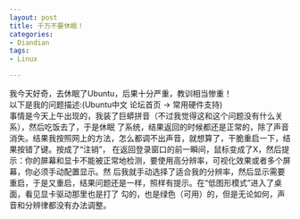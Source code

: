 ```yaml
---
layout: post
title: 千万不要休眠！
categories:
- Diandian
tags:
- Linux

---
```

我今天好奇，去休眠了Ubuntu，后果十分严重，教训相当惨重！
<br />以下是我的问题描述:(Ubuntu中文 论坛首页 -&gt; 常用硬件支持)
<br />事情是今天上午出现的，我装了巨蟒拼音（不过我觉得这和这个问题没有什么关系），然后吃饭去了，于是休眠 了系统，结果返回的时候都还是正常的，除了声音消失。结果我按照网上的方法，怎么都调不出声音，就想算了，干脆重启一下，结果按错了键。按成了“注销”， 在返回登录窗口的前一瞬间，鼠标变成了X，然后提示：你的屏幕和显卡不能被正常地检测，要使用高分辨率，可视化效果或者多个屏幕，你必须手动配置显示。然 后我就手动选择了适合我的分辨率，然后显示需要重启，于是又重启，结果问题还是一样，照样有提示。在“低图形模式”进入了桌面，看见显卡驱动那里也是打了 勾的，也是绿色（可用）的，但是无论如何，声音和分辨律都没有办法调整。